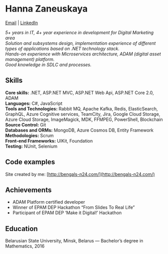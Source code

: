 # Hanna Zaneuskaya
[Email](mailto:ann.zanevskaya7@gmail.com) | [LinkedIn](www.linkedin.com/in/hanna-zaneuskaya-355948167)  

*5+ years in IT, 4+ year experience in development for Digital Marketing area <br/>
Solution and subsystems design, implementation experience of different types of applications based on .NET technology stack. <br/>
Hands-on experience with Microservices architecture, ADAM (digital asset management) platform. <br/>
Good knowledge in SDLC and processes.*

## Skills
**Core skills:** .NET, ASP.NET MVC, ASP.NET Web Api, ASP.NET Core 2.0, ADAM <br/>
**Languages:** C#,  JavaScript <br/>
**Tools and Technologies:** Rabbit MQ, Apache Kafka, Redis, ElasticSearch, GraphQL, Azure Cognitive services, TeamCity, Jira, Google Cloud Storage, Azure Cloud Storage, ImageMagick, MDK, FFMPEG, PowerShell, Blockchain <br/>
**Source Control:** Git <br/>
**Databases and ORMs:** MongoDB, Azure Cosmos DB, Entity Framework <br/>
**Methodologies:** Scrum <br/>
**Front-end Frameworks:** UIKit, Foundation <br/>
**Testing:** NUnit, Selenium <br/>

## Code examples
Site created by me: [http://bengals-n24.com/](http://bengals-n24.com/) 

## Achievements
* ADAM Platform certified developer 
* Winner of EPAM DEP Hackathon “From Slides To Real Life” 
* Participant of EPAM DEP ‘Make it Digital!’ Hackathon 

## Education
Belarusian State University, Minsk, Belarus — Bachelor’s degree in Mathematics, 2016
